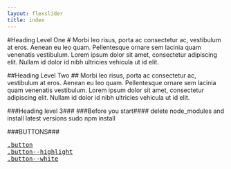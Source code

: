 ```yaml
---
layout: flexslider
title: index
---
```


#Heading Level One #
Morbi leo risus, porta ac consectetur ac, vestibulum at eros. Aenean eu leo quam. Pellentesque ornare sem lacinia quam venenatis vestibulum. Lorem ipsum dolor sit amet, consectetur adipiscing elit. Nullam id dolor id nibh ultricies vehicula ut id elit.

##Heading Level Two ##
Morbi leo risus, porta ac consectetur ac, vestibulum at eros. Aenean eu leo quam. Pellentesque ornare sem lacinia quam venenatis vestibulum. Lorem ipsum dolor sit amet, consectetur adipiscing elit. Nullam id dolor id nibh ultricies vehicula ut id elit.

###Heading level 3###
###Before you start####
delete node_modules and install latest versions
sudo npm install

###BUTTONS###
<pre>
<a href="fh" class="button">.button</a>
<a href="fdh" class="button--highlight">.button--highlight</a>
<a href="fdh" class="button--white">.button--white</a>                                      
</pre>
